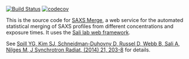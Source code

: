 [![Build Status](https://github.com/salilab/saxsmerge/workflows/build/badge.svg?branch=master)](https://github.com/salilab/saxsmerge/actions?query=workflow%3Abuild)
[![codecov](https://codecov.io/gh/salilab/saxsmerge/branch/master/graph/badge.svg)](https://codecov.io/gh/salilab/saxsmerge)

This is the source code for [SAXS Merge](https://salilab.org/saxsmerge/), a web
service for the automated statistical merging of SAXS profiles from different
concentrations and exposure times. It uses
the [Sali lab web framework](https://github.com/salilab/saliweb/).

See [Spill YG, Kim SJ, Schneidman-Duhovny D, Russel D, Webb B, Sali A, Nilges M, J Synchrotron Radiat, (2014) 21, 203-8](https://www.ncbi.nlm.nih.gov/pubmed/24365937) for details.
